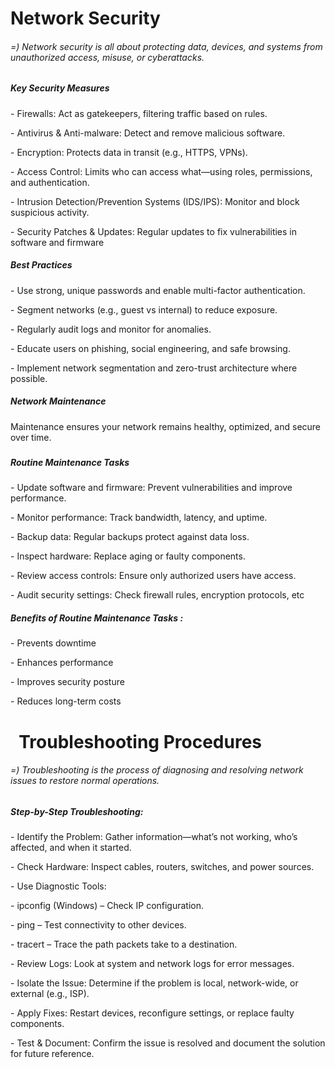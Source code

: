 # Network Security



###### =) Network security is all about protecting data, devices, and systems from unauthorized access, misuse, or cyberattacks.



##### Key Security Measures



\- Firewalls: Act as gatekeepers, filtering traffic based on rules.

\- Antivirus \& Anti-malware: Detect and remove malicious software.

\- Encryption: Protects data in transit (e.g., HTTPS, VPNs).

\- Access Control: Limits who can access what—using roles, permissions, and authentication.

\- Intrusion Detection/Prevention Systems (IDS/IPS): Monitor and block suspicious activity.

\- Security Patches \& Updates: Regular updates to fix vulnerabilities in software and firmware



##### Best Practices



\- Use strong, unique passwords and enable multi-factor authentication.

\- Segment networks (e.g., guest vs internal) to reduce exposure.

\- Regularly audit logs and monitor for anomalies.

\- Educate users on phishing, social engineering, and safe browsing.

\- Implement network segmentation and zero-trust architecture where possible.



##### Network Maintenance

##### 

Maintenance ensures your network remains healthy, optimized, and secure over time.

##### 

##### Routine Maintenance Tasks



\- Update software and firmware: Prevent vulnerabilities and improve performance.

\- Monitor performance: Track bandwidth, latency, and uptime.

\- Backup data: Regular backups protect against data loss.

\- Inspect hardware: Replace aging or faulty components.

\- Review access controls: Ensure only authorized users have access.

\- Audit security settings: Check firewall rules, encryption protocols, etc



##### Benefits of Routine Maintenance Tasks :



\- Prevents downtime

\- Enhances performance

\- Improves security posture

\- Reduces long-term costs



# &nbsp;                        Troubleshooting Procedures





###### =) Troubleshooting is the process of diagnosing and resolving network issues to restore normal operations.





##### Step-by-Step Troubleshooting:



\- Identify the Problem: Gather information—what’s not working, who’s affected, and when it started.

\- Check Hardware: Inspect cables, routers, switches, and power sources.

\- Use Diagnostic Tools:

\- ipconfig (Windows) – Check IP configuration.

\- ping – Test connectivity to other devices.

\- tracert – Trace the path packets take to a destination.

\- Review Logs: Look at system and network logs for error messages.

\- Isolate the Issue: Determine if the problem is local, network-wide, or external (e.g., ISP).

\- Apply Fixes: Restart devices, reconfigure settings, or replace faulty components.

\- Test \& Document: Confirm the issue is resolved and document the solution for future reference.







































